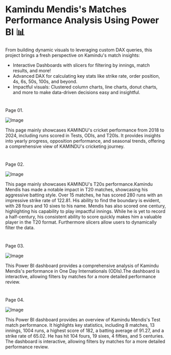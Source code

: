 # Kamindu Mendis's Matches Performance Analysis Using Power BI 📊

From building dynamic visuals to leveraging custom DAX queries, this project brings a fresh perspective on Kamindu's match insights:

- Interactive Dashboards with slicers for filtering by innings, match results, and more! 
- Advanced DAX for calculating key stats like strike rate, order position, 4s, 6s, 50s, 100s, and beyond. 
- Impactful visuals: Clustered column charts, line charts, donut charts, and more to make data-driven decisions easy and insightful.

#
Page 01.

![Image](https://github.com/user-attachments/assets/f4e134fb-401d-45f3-a855-a164db0e3bc4)

This page mainly showcases KAMINDU's cricket performance from 2018 to 2024, including runs scored in Tests, ODIs, and T20Is. It provides insights into yearly progress, opposition performance, and seasonal trends, offering a comprehensive view of KAMINDU's cricketing journey.

#
Page 02.

![Image](https://github.com/user-attachments/assets/4468e5bf-efd0-48dc-bc16-dd5d8f512a3c)

This page mainly showcases KAMINDU's T20s performance.Kamindu Mendis has made a notable impact in T20 matches, showcasing his aggressive batting style. Over 15 matches, he has scored 280 runs with an impressive strike rate of 122.81. His ability to find the boundary is evident, with 28 fours and 10 sixes to his name. Mendis has also scored one century, highlighting his capability to play impactful innings. While he is yet to record a half-century, his consistent ability to score quickly makes him a valuable player in the T20 format. Furthermore slicers allow users to dynamically filter the data.

#
Page 03.

![Image](https://github.com/user-attachments/assets/ab6b0559-ae52-4eb5-9b37-facd97926c79)

This Power BI dashboard provides a comprehensive analysis of Kamindu Mendis's performance in One Day Internationals (ODIs).The dashboard is interactive, allowing filters by matches for a more detailed performance review.

#
Page 04.

![Image](https://github.com/user-attachments/assets/ebfe6f5c-cf92-4b9c-9ca6-820dd0a2410e)

This Power BI dashboard provides an overview of Kamindu Mendis's Test match performance. It highlights key statistics, including 8 matches, 13 innings, 1004 runs, a highest score of 182, a batting average of 91.27, and a strike rate of 65.02. He has hit 104 fours, 19 sixes, 4 fifties, and 5 centuries. The dashboard is interactive, allowing filters by matches for a more detailed performance review.
